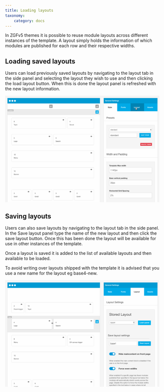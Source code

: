 ```yaml
---
title: Loading layouts
taxonomy:
    category: docs
---
```


In ZGFv5 themes it is possible to reuse module layouts across different instances of the template. A layout simply holds the information of which modules are published for each row and their respective widths.

## Loading saved layouts

Users can load previously saved layouts by navigating to the layout tab in the side panel and selecting the layout they wish to use and then clicking the load layout button. When this is done the layout panel is refreshed with the new layout information.

![load layout](load-layout.gif)

## Saving layouts

Users can also save layouts by navigating to the layout tab in the side panel. In the Save layout panel type the name of the new layout and then click the save layout button. Once this has been done the layout will be available for use in other instances of the template.

Once a layout is saved it is added to the list of available layouts and then available to be loaded.

To avoid writing over layouts shipped with the template it is advised that you use a new name for the layout eg base4-new.

![Save layout](save-layout.gif)